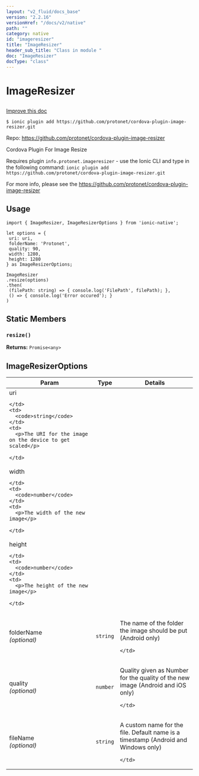 ```yaml
---
layout: "v2_fluid/docs_base"
version: "2.2.16"
versionHref: "/docs/v2/native"
path: ""
category: native
id: "imageresizer"
title: "ImageResizer"
header_sub_title: "Class in module "
doc: "ImageResizer"
docType: "class"
---
```








<h1 class="api-title">
  
  ImageResizer
  

  

  </h1>

<a class="improve-v2-docs" href="http://github.com/driftyco/ionic-native/edit/master/src/plugins/imageresizer.ts#L36">
  Improve this doc
</a>



<!-- decorators -->





<pre><code>$ ionic plugin add https://github.com/protonet/cordova-plugin-image-resizer.git</code></pre>
<p>Repo:
  <a href="https://github.com/protonet/cordova-plugin-image-resizer">
    https://github.com/protonet/cordova-plugin-image-resizer
  </a>
</p>

<!-- description -->

<p>Cordova Plugin For Image Resize</p>
<p>Requires plugin <code>info.protonet.imageresizer</code> - use the Ionic CLI and type in the following command:
<code>ionic plugin add https://github.com/protonet/cordova-plugin-image-resizer.git</code></p>
<p>For more info, please see the <a href="https://github.com/protonet/cordova-plugin-image-resizer">https://github.com/protonet/cordova-plugin-image-resizer</a></p>



<!-- if doc.decorators -->

<!-- @usage tag -->

<h2>Usage</h2>

<pre><code class="lang-typescript">import { ImageResizer, ImageResizerOptions } from &#39;ionic-native&#39;;

let options = {
 uri: uri,
 folderName: &#39;Protonet&#39;,
 quality: 90,
 width: 1280,
 height: 1280
} as ImageResizerOptions;

ImageResizer
.resize(options)
.then(
 (filePath: string) =&gt; { console.log(&#39;FilePath&#39;, filePath); },
 () =&gt; { console.log(&#39;Error occured&#39;); }
)
</code></pre>




<!-- @property tags -->


<h2>Static Members</h2>

<div id="resize"></div>
<h3><code>resize()</code>
  
</h3>









<div class="return-value" markdown="1">
  <i class="icon ion-arrow-return-left"></i>
  <b>Returns:</b> 
<code>Promise&lt;any&gt;</code> 
</div>




<!-- methods on the class -->



<!-- other classes -->

<!-- end other classes -->

<!-- interfaces -->

<!--<h2><a class="anchor" name="interfaces" href="#interfaces"></a>Interfaces</h2>-->


<h2><a class="anchor" name="ImageResizerOptions" href="#ImageResizerOptions"></a>ImageResizerOptions</h2>


<table class="table param-table" style="margin:0;">
  <thead>
  <tr>
    <th>Param</th>
    <th>Type</th>
    <th>Details</th>
  </tr>
  </thead>
  <tbody>
  
  <tr>
    <td>
      uri
      
    </td>
    <td>
      <code>string</code>
    </td>
    <td>
      <p>The URI for the image on the device to get scaled</p>

    </td>
  </tr>
  
  <tr>
    <td>
      width
      
    </td>
    <td>
      <code>number</code>
    </td>
    <td>
      <p>The width of the new image</p>

    </td>
  </tr>
  
  <tr>
    <td>
      height
      
    </td>
    <td>
      <code>number</code>
    </td>
    <td>
      <p>The height of the new image</p>

    </td>
  </tr>
  
  <tr>
    <td>
      folderName
      <div><em>(optional)</em></div>
    </td>
    <td>
      <code>string</code>
    </td>
    <td>
      <p>The name of the folder the image should be put
(Android only)</p>

    </td>
  </tr>
  
  <tr>
    <td>
      quality
      <div><em>(optional)</em></div>
    </td>
    <td>
      <code>number</code>
    </td>
    <td>
      <p>Quality given as Number for the quality of the new image
(Android and iOS only)</p>

    </td>
  </tr>
  
  <tr>
    <td>
      fileName
      <div><em>(optional)</em></div>
    </td>
    <td>
      <code>string</code>
    </td>
    <td>
      <p>A custom name for the file. Default name is a timestamp
(Android and Windows only)</p>

    </td>
  </tr>
  
  </tbody>
</table>





<!-- end interfaces -->

<!-- related link --><!-- end content block -->


<!-- end body block -->

